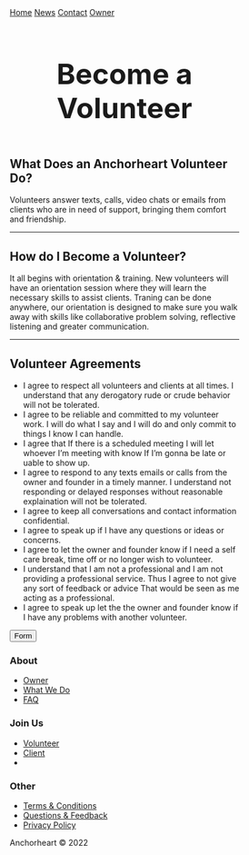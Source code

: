 <html lang="en">
<head>
     <script async src="https://pagead2.googlesyndication.com/pagead/js/adsbygoogle.js?client=ca-pub-9741419733823699"
     crossorigin="anonymous"></script>
<meta charset="utf-8">
    <meta name="viewport" content="width=device-width, initial-scale=1.0">
    <title>Untitled</title>
    <link rel="stylesheet" href="https://cdnjs.cloudflare.com/ajax/libs/twitter-bootstrap/4.1.3/css/bootstrap.min.css">
    <link rel="stylesheet" href="https://cdnjs.cloudflare.com/ajax/libs/ionicons/2.0.1/css/ionicons.min.css">
    <link rel="stylesheet" href="assets/css/style.css">
<link href="//maxcdn.bootstrapcdn.com/bootstrap/4.1.1/css/bootstrap.min.css" rel="stylesheet" id="bootstrap-css">
<script src="//maxcdn.bootstrapcdn.com/bootstrap/4.1.1/js/bootstrap.min.js"></script>
<script src="//cdnjs.cloudflare.com/ajax/libs/jquery/3.2.1/jquery.min.js"></script>
<title>Anchorheart</title>
<meta charset="utf-8">
<meta name="viewport" content="width=device-width, initial-scale=1">
<meta name="author" content="Taybah Mohammad">
<meta name="viewport" content="width=device-width, initial-scale=1">
<link rel="stylesheet" href="https://cdnjs.cloudflare.com/ajax/libs/font-awesome/4.7.0/css/font-awesome.min.css">
<style>
* {
  box-sizing: border-box;
}
  
  body {
  margin: 0;
  font-family: Arial, Helvetica, sans-serif;
}

.topnav {
  overflow: hidden;
  background-color: #333;
}

.topnav a {
  float: left;
  display: block;
  color: ##f1f1f1;
  text-align: center;
  padding: 14px 16px;
  text-decoration: none;
  font-size: 17px;
}

.topnav a:hover {
  background-color: #ddd;
  color: black;
}

.topnav a.active {
  background-color: #04AA6D;
  color: white;
}

.topnav .icon {
  display: none;
}

@media screen and (max-width: 600px) {
  .topnav a:not(:first-child) {display: none;}
  .topnav a.icon {
    float: right;
    display: block;
  }
}

@media screen and (max-width: 600px) {
  .topnav.responsive {position: relative;}
  .topnav.responsive .icon {
    position: absolute;
    right: 0;
    top: 0;
  }
  .topnav.responsive a {
    float: none;
    display: block;
    text-align: left;
  }
}

.button {
  border: none;
  color: white;
  padding: 16px 32px;
  text-align: center;
  text-decoration: none;
  display: inline-block;
  font-size: 16px;
  margin: 4px 2px;
  transition-duration: 0.4s;
  cursor: pointer;
}

.button1 {
  background-color: white;
  color: black;
  border: 2px solid #4CAF50;
}

.button1:hover {
  background-color: #4CAF50;
  color: white;
}

.button2 {
  background-color: white;
  color: black;
  border: 2px solid #008CBA;
}

.button2:hover {
  background-color: #008CBA;
  color: white;
}

body {
  font-family: Arial, Helvetica, sans-serif;
}

/* Style the header */
header {
  background-color: #666;
  padding: 30px;
  text-align: center;
  font-size: 35px;
  color: white;
}

/* Create two columns/boxes that floats next to each other */
nav {
  float: left;
  width: 30%;
  height: 300px; /* only for demonstration, should be removed */
  background: #ccc;
  padding: 20px;
}

/*style the list in the footer*/
nav2 {
  text-align: center;
  width: 500%;
  height: 200px; /* only for demonstration, should be removed */
  background: ;
  padding: 20px;
}

/* Style the list inside the menu */
nav ul {
  list-style-type: none;
  padding: 0;
}

article {
  float: left;
  padding: 20px;
  width: 100%;
  background-color: #f1f1f1;
}

/* Clear floats after the columns */
section::after {
  content: "";
  display: table;
  clear: both;
}

/* Responsive layout - makes the two columns/boxes stack on top of each other instead of next to each other, on small screens */
@media (max-width: 600px) {
  nav, article {
    width: 100%;
    height: auto;
  }
}

</style>
</head>
<body>



<div class="topnav" id="myTopnav">
  <a href="https://anchor-heart.github.io/index.html" class="active">Home</a>
  <a href="#news">News</a>
  <a href="https://anchor-heart.github.io/message.html">Contact</a>
  <a href="https://anchor-heart.github.io/owner.html">Owner</a>
  <a href="javascript:void(0);" class="icon" onclick="myFunction()">
    <i class="fa fa-bars"></i>
  </a>
</div>

<script>
function myFunction() {
  var x = document.getElementById("myTopnav");
  if (x.className === "topnav") {
    x.className += " responsive";
  } else {
    x.className = "topnav";
  }
}
</script>
  
  
<header>
 <h1 style="font-size:50px;">Become a Volunteer</h1>
</header>


 <article>
 <h2>What Does an Anchorheart Volunteer Do?</h2>
    <p>Volunteers answer texts, calls, video chats or emails from clients who are in need of support, bringing them comfort and friendship.</p>
</article>
<hr class="rounded">
<article>
<h2>How do I Become a Volunteer?</h2>
    <p> It all begins with orientation & training. New volunteers will have an orientation session where they will learn the necessary skills to assist clients. Traning can be done anywhere, our orientation is designed to make sure you walk away with skills like collaborative problem solving, reflective listening and greater communication.</p>
  </article>
  
<hr class="rounded">

<article>
    <h2 id="agreements">Volunteer Agreements</h2>
        <ul>
            <li>I agree to respect all volunteers and clients at all times. I understand that any derogatory rude or crude behavior will not be tolerated.</li>
            <li>I agree to be reliable and committed to my volunteer work. I will do what I say and I will do and only commit to things I know I can handle.</li>
            <li>I agree that If there is a scheduled meeting I will let whoever I’m meeting with know If I’m gonna be late or uable to show up.</li>
            <li>I agree to respond to any texts emails or calls from the owner and founder in a timely manner. I understand not responding or delayed responses without reasonable explaination will not be tolerated.</li>
            <li>I agree to keep all conversations and contact information confidential.</li>
            <li>I agree to speak up if I have any questions or ideas or concerns.</li>
            <li>I agree to let the owner and founder know if I need a self care break, time off or no longer wish to volunteer.</li>
            <li>I understand that I am not a professional and I am not providing a professional service. Thus I agree to not give any sort of feedback or advice That would be seen as me acting as a professional.</li>
            <li>I agree to speak up let the the owner and founder know if I have any problems with another volunteer.</li> 
        </ul> 
</article> 

<div>
<button on-click="https://docs.google.com/forms/d/e/1FAIpQLSegmA9pLJcYQhEUsArYWLoecR2gXB7oIZsqorhiw_RpS7De4A/viewform" class="button button1">Form</button>
</div>

  <div class="footer-clean">
        <footer>
            <div class="container">
                <div class="row justify-content-center">
                    <div class="col-sm-4 col-md-3 item">
                        <h3>About</h3>
                        <ul>
                            <li><a href="https://anchor-heart.github.io/owner.html">Owner</a></li>
                            <li><a href="#">What We Do</a></li>
                            <li><a href="#">FAQ</a></li>
                        </ul>
                    </div>
                    <div class="col-sm-4 col-md-3 item">
                        <h3>Join Us</h3>
                        <ul>
                            <li><a href="https://anchor-heart.github.io/volunteer.html">Volunteer</a></li>
                            <li><a href="#">Client</a></li>
                            <li><a href="#"></a></li>
                        </ul>
                    </div>
                    <div class="col-sm-4 col-md-3 item">
                        <h3>Other</h3>
                        <ul>
                            <li><a href="https://anchor-heart.github.io/terms.html">Terms & Conditions</a></li>
                            <li><a href="https://anchor-heart.github.io/message.html">Questions & Feedback</a></li>
                            <li><a href="#">Privacy Policy</a></li>
                        </ul>
                    </div>
                    <div class="col-lg-3 item social"><a href="#"><i class="icon ion-social-facebook"></i></a><a href="#"><i class="icon ion-social-twitter"></i></a><a href="#"><i class="icon ion-social-snapchat"></i></a><a href="#"><i class="icon ion-social-instagram"></i></a>
                        <p class="copyright">Anchorheart © 2022</p>
                    </div>
                </div>
            </div>
        </footer>
    </div>
    <script src="https://cdnjs.cloudflare.com/ajax/libs/jquery/3.2.1/jquery.min.js"></script>
    <script src="https://cdnjs.cloudflare.com/ajax/libs/twitter-bootstrap/4.1.3/js/bootstrap.bundle.min.js"></script>
</body>
</html>